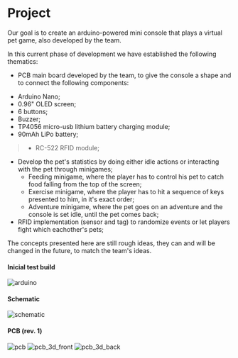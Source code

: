 # Project

Our goal is to create an arduino-powered mini console that plays a virtual pet game, also developed by the team.

In this current phase of development we have established the following thematics:
- PCB main board developed by the team, to give the console a shape and to connect the following components:

* Arduino Nano;
* 0.96" OLED screen;
* 6 buttons;
* Buzzer;
* TP4056 micro-usb lithium battery charging module;
* 90mAh LiPo battery;
>* RC-522 RFID module;


- Develop the pet's statistics by doing either idle actions or interacting with the pet through minigames;
	- Feeding minigame, where the player has to control his pet to catch food falling from the top of the screen;
	- Exercise minigame, where the player has to hit a sequence of keys presented to him, in it's exact order;
	- Adventure minigame, where the pet goes on an adventure and the console is set idle, until the pet comes back;
- RFID implementation (sensor and tag) to randomize events or let players fight which eachother's pets;

The concepts presented here are still rough ideas, they can and will be changed in the future, to match the team's ideas.

#### Inicial test build

![arduino](https://github.com/y0ukn0wwh0/projeto/blob/main/arduino.jfif)

#### Schematic

![schematic](https://github.com/y0ukn0wwh0/projeto/blob/main/schematic.png)

#### PCB (rev. 1)

![pcb](https://github.com/y0ukn0wwh0/projeto/blob/main/pcb.png)
![pcb_3d_front](https://github.com/y0ukn0wwh0/projeto/blob/main/pcb_3d_back.png)
![pcb_3d_back](https://github.com/y0ukn0wwh0/projeto/blob/main/pcb_3d_front.png)